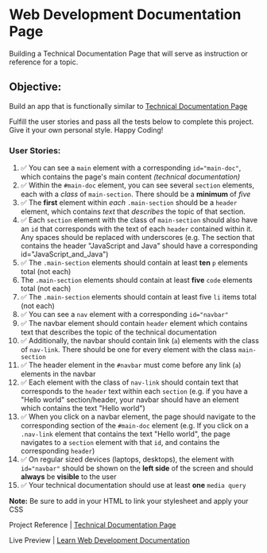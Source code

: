 # Web Development Documentation Page

Building a Technical Documentation Page that will serve as instruction or reference for a topic.

## Objective:
Build an app that is functionally similar to [Technical Documentation Page](https://technical-documentation-page.freecodecamp.rocks)

Fulfill the user stories and pass all the tests below to complete this project. Give it your own personal style. Happy Coding!

### User Stories:
1. ✅ You can see a `main` element with a corresponding `id="main-doc"`, which contains the page's main content _(technical documentation)_
2. ✅ Within the `#main-doc` element, you can see several `section` elements, each with a _class_ of `main-section`. There should be a **minimum** of _five_
3. ✅ The **first** element within _each_ `.main-section` should be a `header` element, which contains _text_ that _describes_ the topic of that section.
4. ✅ Each `section` element with the class of `main-section` should also have an `id` that corresponds with the text of each `header` contained within it. Any spaces should be replaced with underscores (e.g. The section that contains the header "JavaScript and Java" should have a corresponding id="JavaScript_and_Java")
5. ✅ The `.main-section` elements should contain at least **ten** `p` elements total (not each)
6. The `.main-section` elements should contain at least **five** `code` elements total (not each)
7. ✅ The `.main-section` elements should contain at least five `li` items total (not each)
8. ✅ You can see a `nav` element with a corresponding `id="navbar"`
9. ✅ The navbar element should contain `header` element which contains text that describes the topic of the technical documentation
10. ✅ Additionally, the navbar should contain link (`a`) elements with the class of `nav-link`. There should be one for every element with the class `main-section`
11. ✅ The header element in the `#navbar` must come before any link (`a`) elements in the navbar
12. ✅ Each element with the class of `nav-link` should contain text that corresponds to the `header` text within each `section` (e.g. if you have a "Hello world" section/header, your navbar should have an element which contains the text "Hello world")
13. ✅ When you click on a navbar element, the page should navigate to the corresponding section of the `#main-doc` element (e.g. If you click on a `.nav-link` element that contains the text "Hello world", the page navigates to a `section` element with that `id`, and contains the corresponding `header`)
14. ✅ On regular sized devices (laptops, desktops), the element with `id="navbar"` should be shown on the **left side** of the screen and should **always** be **visible** to the user
15. ✅ Your technical documentation should use at least **one** `media query`

**Note:** Be sure to add <link rel="stylesheet" href="styles.css"> in your HTML to link your stylesheet and apply your CSS

Project Reference | [Technical Documentation Page](https://www.freecodecamp.org/learn/2022/responsive-web-design/build-a-technical-documentation-page-project/build-a-technical-documentation-page)

Live Preview | [Learn Web Development Documentation](https://ibrahimabah.github.io/fcc-technical-documentation-page/)